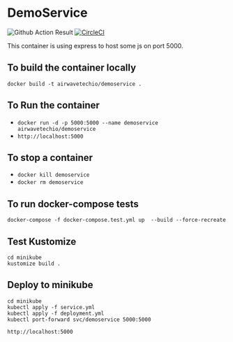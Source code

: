 # DemoService
![Github Action Result](https://github.com/MagalixTechnologies/demoservice/actions/workflows/main.yml/badge.svg) 
[![CircleCI](https://circleci.com/gh/MagalixTechnologies/DemoService.svg?style=svg&circle-token=32f597b029446c531f7d8c0e4e156d41d09a425e)](<LINK>)


This container is using express to host some js on port 5000.

## To build the container locally
`docker build -t airwavetechio/demoservice .`

## To Run the container
* `docker run -d -p 5000:5000 --name demoservice airwavetechio/demoservice`
* `http://localhost:5000`


## To stop a container
* `docker kill demoservice`
* `docker rm demoservice`


## To run docker-compose tests
`docker-compose -f docker-compose.test.yml up  --build --force-recreate`


## Test Kustomize
```
cd minikube
kustomize build .
```


## Deploy to minikube
```
cd minikube
kubectl apply -f service.yml
kubectl apply -f deployment.yml
kubectl port-forward svc/demoservice 5000:5000
```
`http://localhost:5000`